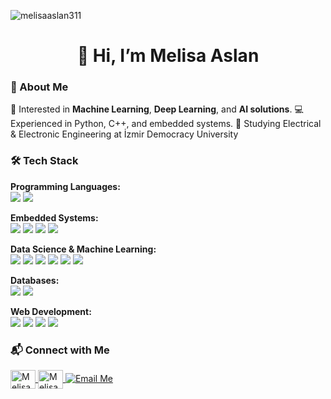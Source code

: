 <p align="left"> <img src="https://komarev.com/ghpvc/?username=melisaaslan311&label=Profile%20views&color=0e75b6&style=flat" alt="melisaaslan311" /> </p>
<h1 align="center">👋 Hi, I’m Melisa Aslan</h1>

<h3 align="left">🚀 About Me</h3>
<p align="left">
🎯 Interested in <strong>Machine Learning</strong>, <strong>Deep Learning</strong>, and <strong>AI solutions</strong>.  
💻 Experienced in Python, C++, and embedded systems.  
🌱 Studying Electrical & Electronic Engineering at İzmir Democracy University

<h3 align="left">🛠 Tech Stack</h3>

<!-- Programming Languages -->
<p align="left">
<strong>Programming Languages:</strong><br>
<img src="https://img.shields.io/badge/Python-3776AB?style=for-the-badge&logo=python&logoColor=white" />
<img src="https://img.shields.io/badge/C++-00599C?style=for-the-badge&logo=cplusplus&logoColor=white" />
</p>

<!-- Embedded Systems -->
<p align="left">
<strong>Embedded Systems:</strong><br>
<img src="https://img.shields.io/badge/Arduino-00979D?style=for-the-badge&logo=arduino&logoColor=white" />
<img src="https://img.shields.io/badge/ESP32-000000?style=for-the-badge&logo=espressif&logoColor=white" />
<img src="https://img.shields.io/badge/Raspberry%20Pi-A22846?style=for-the-badge&logo=raspberrypi&logoColor=white" />
<img src="https://img.shields.io/badge/Sensor%20Integration-FFB400?style=for-the-badge&logoColor=white" />
</p>

<!-- Data Science & Machine Learning -->
<p align="left">
<strong>Data Science & Machine Learning:</strong><br>
<img src="https://img.shields.io/badge/Pandas-150458?style=for-the-badge&logo=pandas&logoColor=white" />
<img src="https://img.shields.io/badge/NumPy-013243?style=for-the-badge&logo=numpy&logoColor=white" />
<img src="https://img.shields.io/badge/Scikit--learn-F7931E?style=for-the-badge&logo=scikit-learn&logoColor=white" />
<img src="https://img.shields.io/badge/PyTorch-EE4C2C?style=for-the-badge&logo=pytorch&logoColor=white" />
<img src="https://img.shields.io/badge/Matplotlib-11557c?style=for-the-badge&logo=plotly&logoColor=white" />
<img src="https://img.shields.io/badge/Seaborn-3776AB?style=for-the-badge&logo=python&logoColor=white" />
</p>

<!-- Databases -->
<p align="left">
<strong>Databases:</strong><br>
<img src="https://img.shields.io/badge/SQL-003B57?style=for-the-badge&logo=postgresql&logoColor=white" />
<img src="https://img.shields.io/badge/MongoDB-47A248?style=for-the-badge&logo=mongodb&logoColor=white" />
</p>

<!-- Web Development -->
<p align="left">
<strong>Web Development:</strong><br>
<img src="https://img.shields.io/badge/Flask-000000?style=for-the-badge&logo=flask&logoColor=white" />
<img src="https://img.shields.io/badge/HTML-E34F26?style=for-the-badge&logo=html5&logoColor=white" />
<img src="https://img.shields.io/badge/CSS-1572B6?style=for-the-badge&logo=css3&logoColor=white" />
<img src="https://img.shields.io/badge/Docker-2496ED?style=for-the-badge&logo=docker&logoColor=white" />
</p>


<h3 align="left">📬 Connect with Me</h3>
<p align="left">
<a href="https://www.linkedin.com/in/melisaaslan709/" target="_blank">
<img align="center" src="https://raw.githubusercontent.com/rahuldkjain/github-profile-readme-generator/master/src/images/icons/Social/linked-in-alt.svg" alt="Melisa Aslan LinkedIn" height="30" width="40" />
</a>
<a href="https://github.com/melisaaslan311" target="_blank">
<img align="center" src="https://raw.githubusercontent.com/rahuldkjain/github-profile-readme-generator/master/src/images/icons/Social/github.svg" alt="Melisa Aslan GitHub" height="30" width="40" />
</a>
<a href="mailto:melisaaslan311@gmail.com" target="_blank">
<img src="https://img.shields.io/badge/Email-D14836?style=for-the-badge&logo=gmail&logoColor=white" alt="Email Me" />
</a>
